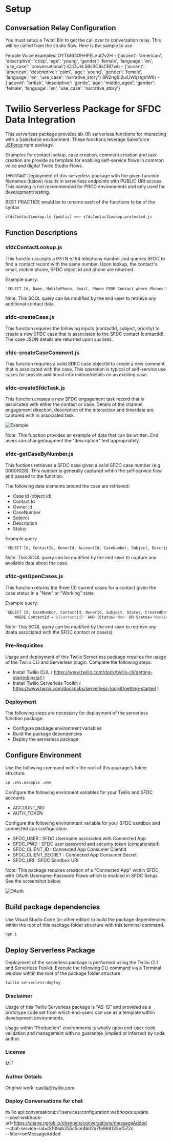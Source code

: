 # Setup
## Conversation Relay Configuration
You must setup a Twiml Bin to get the call over to conversation relay. This will be called from the studio flow. Here is the sample to use
<?xml version="1.0" encoding="UTF-8"?>
<Response>
  <Connect>
    <Assistant id="aia_asst_019321b2-d23f-7b89-9af1-38e569eec609" welcomeGreeting="Thank you for calling Rivian. How can I help you today?" ttsProvider="Elevenlabs" voice="OYTbf65OHHFELVut7v2H" language="en-US">
    </Assistant>
  </Connect>
</Response>

Female Voice examples:
OYTbf65OHHFELVut7v2H - {'accent': 'american', 'descriptive': 'crisp', 'age': 'young', 'gender': 'female', 'language': 'en', 'use_case': 'conversational'}
iCrDUkL56s3C8sCRl7wb - {'accent': 'american', 'descriptive': 'calm', 'age': 'young', 'gender': 'female', 'language': 'en', 'use_case': 'narrative_story'}
8N2ng9i2uiUWqstgmWlH - {'accent': 'british', 'descriptive': 'gentle', 'age': 'middle_aged', 'gender': 'female', 'language': 'en', 'use_case': 'narrative_story'}



# Twilio Serverless Package for SFDC Data Integration

This serverless package provides six (6) serverless functions for interacting with a Salesforce environment.  These functions leverage Salesforce [JSForce](https://www.npmjs.com/package/jsforce) npm package. 

Examples for contact lookup, case creation, comment creation and task creation are provide as template for enabling self-service flows in common voice and digital Twilio Studio Flows.

`IMPORTANT`
Deployment of this serverless package with the given function filenames (below) results in serverless endpoints with PUBLIC URI access.  This naming is not recommended for PROD environments and only used for development/testing.

BEST PRACTICE would be to rename each of the functions to be of the syntax

```sh
sfdcContactLookup.ls (public) ==> sfdcContactLookup.protected.js
```


## Function Descriptions

### sfdcContactLookup.js

This function accepts a PSTN e.164 telephony number and queries SFDC to find a contact record with the same number.  Upon lookup, the contact's email, mobile phone, SFDC object id and phone are returned.

Example query:
```sh
`SELECT Id, Name, MobilePhone, Email, Phone FROM Contact where Phone='${lookupNumber}'`
```
Note: This SOQL query can be modified by the end-user to retrieve any additional contact data.

### sfdc-createCase.js
This function requires the following inputs (contactId, subject, priority) to create a new SFDC case that is associated to the SFDC contact (contactId).  The case JSON details are returned upon success.

### sfdc-createCaseComment.js
This function requries a valid SDFC case objectId to create a new comment that is assoicated with the case.  This operation is typical of self-service use cases for provide additional information/details on an existing case.

### sfdc-createSfdcTask.js
This function creates a new SFDC engagement task record that is assoicated with either the contact or case.  Details of the channel, engagement direction, description of the interaction and time/date are captured with in associated task.

![Example](resources/images/sfdcTaskExample.jpg)

Note: This function provides an example of data that can be written. End users can change/augment the "description" text appropriately.

### sfdc-getCaseByNumber.js
This fuctions retrieves a SFDC case given a valid SFDC case number (e.g. 00001028).  This number is generally captured wihtin the self-service flow and passed to the function.

The following data elements around the case are retrieved:
- Case id (object id)
- Contact Id
- Owner Id
- CaseNumber
- Subject
- Description
- Status

Example query
```sh
`SELECT Id, ContactId, OwnerId, AccountId, CaseNumber, Subject, Description, Status FROM Case WHERE CaseNumber = '${caseNumber}'`
```

Note: This SOQL query can be modified by the end-user to capture any available data about the case.

### sfdc-getOpenCases.js
This function returns the three (3) current cases for a contact given the case status in a "New" or "Working" state.

Example query:

```sh
`SELECT Id, CaseNumber, ContactId, OwnerId, Subject, Status, CreatedDate FROM Case
    WHERE ContactId ='${contactId}' AND (Status='New' OR Status='Working') ORDER BY CreatedDate DESC LIMIT ${limit}`
```
Note: This SOQL query can be modified by the end-user to retrieve any daata associated with the SFDC contact or case(s).


### Pre-Requisites
Usage and deployment of this Twilio Serverless package requires the usage of the Twilio CLI and Serverless plugin.  Complete the following steps:

- Install Twilio CLIL ( https://www.twilio.com/docs/twilio-cli/getting-started/install )
- Install Twilio Serverless Toolkit ( https://www.twilio.com/docs/labs/serverless-toolkit/getting-started )


### Deployment
The following steps are necessary for deployment of the serverless function package.

- Configure package environment variables
- Build the package dependencies
- Deploy the serverless package

## Configure Environment
Use the following command within the root of this package's folder structure.
```sh
cp .env.example .env
```
Configure the following environent variables for your Twilio and SFDC accounts
- ACCOUNT_SID
- AUTH_TOKEN

Configure the following environment variable for your SFDC sandbox and connected app configuration.
- SFDC_USER : SFDC Username associated with Connected App
- SFDC_PWD : SFDC user password and security token (concatenated)
- SFDC_CLIENT_ID : Connected App Consumer ClientId
- SFDC_CLIENT_SECRET : Connected App Consumer Secret
- SFDC_URI : SFDC Sandbox URI 

Note: This package requires creation of a "Connected App" within SFDC with OAuth Username-Password Flows which is enabled in SFDC Setup.  See the screenshot below.

![OAuth](resources/images/sfdcOauthSettings.jpg)


## Build package dependencies
Use Visual Studio Code (or other editor) to build the package dependencies within the root of this package folder structure with this terminal command.

```sh
npm i
```

## Deploy Serverless Package
Deployment of the serverless package is performed using the Twilio CLI and Serverless Toolkit.  Execute the following CLI command via a Terminal window wihtin the root of the package folder structure

```sh
twilio serverless:deploy
```

### Disclaimer
Usage of this Twilio Serverless package is "AS-IS" and provided as a prototype code set from which end-users can use as a template within development environments.  

Usage within "Production" environments is wholly upon end-user code validation and management with no guarantee (implied or inferred) by code author.

### License
MIT

### Author Details
Original work: cavila@twilio.com

### Deploy Conversations for chat
twilio api:conversations:v1:services:configuration:webhooks:update \
    --post-webhook-url=https://shane.ngrok.io/channels/conversations/messageAdded \
    --chat-service-sid=IS109ab255c5ce4602a7fe868133ef572c \
    --filter=onMessageAdded